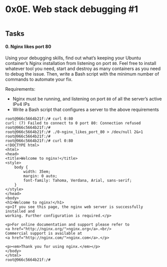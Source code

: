 <h1 class="gap">0x0E. Web stack debugging #1</h1>

<p><img src="https://s3.amazonaws.com/intranet-projects-files/holbertonschool-sysadmin_devops/271/B4eeypV.jpg" alt="" style=""></p>


<h2 class="gap">Tasks</h2>


<h4 class="task">
    0. Nginx likes port 80
</h4>

<p>Using your debugging skills, find out what’s keeping your Ubuntu container’s Nginx installation from listening on port <code>80</code>. Feel free to install whatever tool you need, start and destroy as many containers as you need to debug the issue. Then, write a Bash script with the minimum number of commands to automate your fix.</p>

<p>Requirements:</p>

<ul>
<li>Nginx must be running, and listening on port <code>80</code> of all the server’s active IPv4 IPs </li>
<li>Write a Bash script that configures a server to the above requirements</li>
</ul>

<pre><code>root@966c5664b21f:/# curl 0:80
curl: (7) Failed to connect to 0 port 80: Connection refused
root@966c5664b21f:/#
root@966c5664b21f:/# ./0-nginx_likes_port_80 &gt; /dev/null 2&amp;&gt;1
root@966c5664b21f:/#
root@966c5664b21f:/# curl 0:80
&lt;!DOCTYPE html&gt;
&lt;html&gt;
&lt;head&gt;
&lt;title&gt;Welcome to nginx!&lt;/title&gt;
&lt;style&gt;
    body {
        width: 35em;
        margin: 0 auto;
        font-family: Tahoma, Verdana, Arial, sans-serif;
    }
&lt;/style&gt;
&lt;/head&gt;
&lt;body&gt;
&lt;h1&gt;Welcome to nginx!&lt;/h1&gt;
&lt;p&gt;If you see this page, the nginx web server is successfully installed and
working. Further configuration is required.&lt;/p&gt;

&lt;p&gt;For online documentation and support please refer to
&lt;a href="http://nginx.org/"&gt;nginx.org&lt;/a&gt;.&lt;br/&gt;
Commercial support is available at
&lt;a href="http://nginx.com/"&gt;nginx.com&lt;/a&gt;.&lt;/p&gt;

&lt;p&gt;&lt;em&gt;Thank you for using nginx.&lt;/em&gt;&lt;/p&gt;
&lt;/body&gt;
&lt;/html&gt;
root@966c5664b21f:/#
</code></pre>
